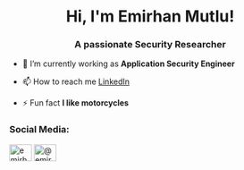 <h1 align="center">Hi, I'm Emirhan Mutlu!</h1>
<h3 align="center">A passionate Security Researcher</h3>

- 🔭 I’m currently working as **Application Security Engineer**

- 📫 How to reach me [LinkedIn](https://linkedin.com/in/emirhanmtl)

- ⚡ Fun fact **I like motorcycles**

<h3 align="left">Social Media:</h3>
<p align="left">
<a href="https://linkedin.com/in/emirhanmtl" target="blank"><img align="center" src="https://raw.githubusercontent.com/rahuldkjain/github-profile-readme-generator/master/src/images/icons/Social/linked-in-alt.svg" alt="emirhanmtl" height="30" width="40" /></a>
<a href="https://medium.com/@emirhanmtl" target="blank"><img align="center" src="https://raw.githubusercontent.com/rahuldkjain/github-profile-readme-generator/master/src/images/icons/Social/medium.svg" alt="@emirhanmtl" height="30" width="40" /></a>
</p>
